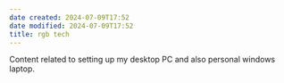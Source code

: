 ```yaml
---
date created: 2024-07-09T17:52
date modified: 2024-07-09T17:52
title: rgb tech
---
```


Content related to setting up my desktop PC and also personal windows laptop. 